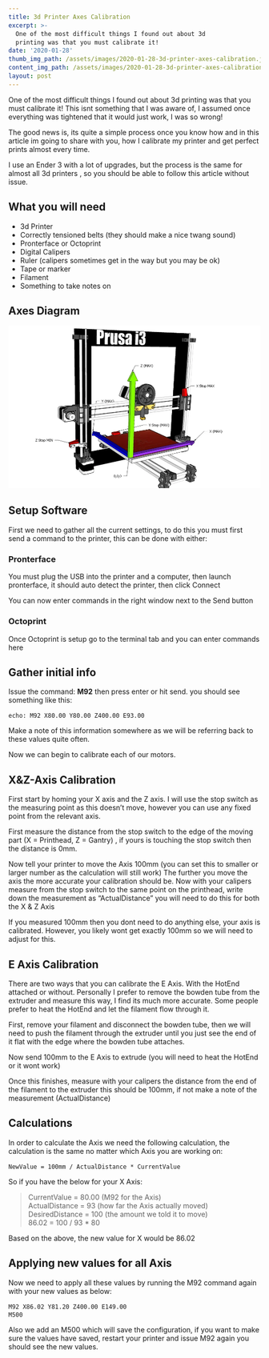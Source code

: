 ```yaml
---
title: 3d Printer Axes Calibration
excerpt: >-
  One of the most difficult things I found out about 3d
  printing was that you must calibrate it!
date: '2020-01-28'
thumb_img_path: /assets/images/2020-01-28-3d-printer-axes-calibration.jpg
content_img_path: /assets/images/2020-01-28-3d-printer-axes-calibration.jpg
layout: post
---
```


One of the most difficult things I found out about 3d printing was that you must calibrate it! This isnt something that I was aware of, I assumed once everything was tightened that it would just work, I was so wrong!

The good news is, its quite a simple process once you know how and in this article im going to share with you, how I calibrate my printer and get perfect prints almost every time.

I use an Ender 3 with a lot of upgrades, but the process is the same for almost all 3d printers , so you should be able to follow this article without issue.

## What you will need

- 3d Printer
- Correctly tensioned belts (they should make a nice twang sound)
- Pronterface or Octoprint
- Digital Calipers
- Ruler (calipers sometimes get in the way but you may be ok)
- Tape or marker
- Filament
- Something to take notes on

## Axes Diagram

![image-title-here](/assets/images/articles/2020-01-28-3d-printer-axes-diagram.png)

## Setup Software

First we need to gather all the current settings, to do this you must first send a command to the printer, this can be done with either:

### Pronterface
You must plug the USB into the printer and a computer, then launch pronterface, it should auto detect the printer, then click Connect

You can now enter commands in the right window next to the Send button

### Octoprint
Once Octoprint is setup go to the terminal tab and you can enter commands here

## Gather initial info

Issue the command: **M92** then press enter or hit send. you should see something like this:
```
echo: M92 X80.00 Y80.00 Z400.00 E93.00
```

Make a note of this information somewhere as we will be referring back to these values quite often.

Now we can begin to calibrate each of our motors.

## X&Z-Axis Calibration

First start by homing your X axis and the Z axis. I will use the stop switch as the measuring point as this doesn’t move, however you can use any fixed point from the relevant axis.

First measure the distance from the stop switch to the edge of the moving part (X = Printhead, Z = Gantry) , if yours is touching the stop switch then the distance is 0mm.

Now tell your printer to move the Axis 100mm (you can set this to smaller or larger number as the calculation will still work) The further you move the axis the more accurate your calibration should be. Now with your calipers measure from the stop switch to the same point on the printhead, write down the measurement as “ActualDistance” you will need to do this for both the X & Z Axis

If you measured 100mm then you dont need to do anything else, your axis is calibrated. However, you likely wont get exactly 100mm so we will need to adjust for this.

## E Axis Calibration

There are two ways that you can calibrate the E Axis. With the HotEnd attached or without. Personally I prefer to remove the bowden tube from the extruder and measure this way, I find its much more accurate. Some people prefer to heat the HotEnd and let the filament flow through it.

First, remove your filament and disconnect the bowden tube, then we will need to push the filament through the extruder until you just see the end of it flat with the edge where the bowden tube attaches.

Now send 100mm to the E Axis to extrude (you will need to heat the HotEnd or it wont work)

Once this finishes, measure with your calipers the distance from the end of the filament to the extruder this should be 100mm, if not make a note of the measurement (ActualDistance)

## Calculations

In order to calculate the Axis we need the following calculation, the calculation is the same no matter which Axis you are working on:

```
NewValue = 100mm / ActualDistance * CurrentValue
```

So if you have the below for your X Axis:


>CurrentValue = 80.00 (M92 for the Axis)<br>
ActualDistance = 93 (how far the Axis actually moved)<br>
DesiredDistance = 100 (the amount we told it to move)<br>
86.02 = 100 / 93 * 80

Based on the above, the new value for X would be 86.02

## Applying new values for all Axis
Now we need to apply all these values by running the M92 command again with your new values as below:

```
M92 X86.02 Y81.20 Z400.00 E149.00
M500
```

Also we add an M500 which will save the configuration, if you want to make sure the values have saved, restart your printer and issue M92 again you should see the new values.
